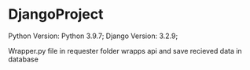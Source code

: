# DjangoProject

Python Version: Python 3.9.7;
Django Version: 3.2.9;

Wrapper.py file in requester folder wrapps api and save recieved data in database
